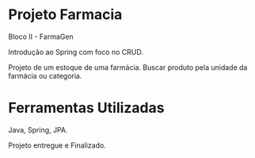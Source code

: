 # Projeto Farmacia

Bloco II - FarmaGen

Introdução ao Spring com foco no CRUD.

Projeto de um estoque de uma farmácia. Buscar produto pela unidade da farmácia ou categoria.

<h1> Ferramentas Utilizadas </h1>
Java, Spring, JPA.

Projeto entregue e Finalizado.
